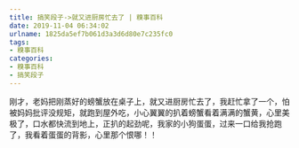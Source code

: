 ```yaml
---
title: 搞笑段子->就又进厨房忙去了 | 糗事百科
date: 2019-11-04 06:34:02
urlname: 1825da5ef7b061d3a3d6d80e7c235fc0
tags: 
- 糗事百科
categories:
- 糗事百科
- 搞笑段子
---
```

刚才，老妈把刚蒸好的螃蟹放在桌子上，就又进厨房忙去了，我赶忙拿了一个，怕被妈妈批评没规矩，就跑到屋外吃，小心翼翼的扒着螃蟹看着满满的蟹黄，心里美极了，口水都快流到地上，正扒的起劲呢，我家的小狗蛋蛋，过来一口给我抢跑了，我看着蛋蛋的背影，心里那个恨哪！！


